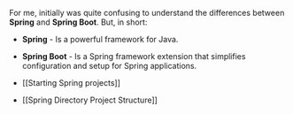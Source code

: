 For me, initially was quite confusing to understand the differences between **Spring** and **Spring Boot**. But, in short:

- **Spring** - Is a powerful framework for Java.
- **Spring Boot** - Is a Spring framework extension that simplifies configuration and setup for Spring applications.

- [[Starting Spring projects]]
- [[Spring Directory Project Structure]]